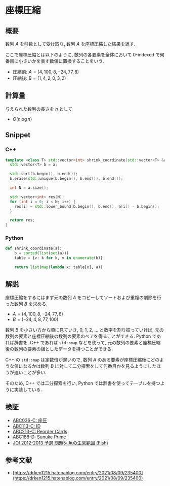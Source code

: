 # 座標圧縮

## 概要

数列 $A$ を引数として受け取り, 数列 $A$ を座標圧縮した結果を返す.

ここで座標圧縮とは以下のように, 数列の各要素を全体において 0-indexed で何番目に小さいかを表す数値に置換することをいう.

* 圧縮前: $A = (4, 100, 8, -24, 77, 8)$
* 圧縮後: $B = (1, 4, 2, 0, 3, 2)$

## 計算量

与えられた数列の長さを $n$ として

* $O(n \log{n})$

## Snippet

### C++

```cpp
template <class T> std::vector<int> shrink_coordinate(std::vector<T> &a) {
  std::vector<T> b = a;

  std::sort(b.begin(), b.end());
  b.erase(std::unique(b.begin(), b.end()), b.end());

  int N = a.size();

  std::vector<int> res(N);
  for (int i = 0; i < N; i++) {
    res[i] = std::lower_bound(b.begin(), b.end(), a[i]) - b.begin();
  }

  return res;
}
```

### Python

```python
def shrink_coordinate(a):
    b = sorted(list(set(a)))
    table = {v: k for k, v in enumerate(b)}

    return list(map(lambda x: table[x], a))
```

## 解説

座標圧縮をするにはまず元の数列 $A$ をコピーしてソートおよび重複の削除を行った数列 $B$ を求める.

* $A = (4, 100, 8, -24, 77, 8)$
* $B = (-24, 4, 8, 77, 100)$

数列 $B$ を小さい方から順に見ていき, 0, 1, 2, ... と数字を割り振っていけば,
元の数列の要素と座標圧縮後の数列の要素のペアを得ることができる.
Python であれば辞書を, C++ であれば `std::map` などを使って,
元の数列の要素と座標圧縮後の数列の要素の組としたデータを持つことができる.

C++ の `std::map` は定数倍が遅いので, 数列 $A$ のある要素が座標圧縮後にどのような値になるかは数列 $B$ に対して二分探索をして何番目かを見るようにしたほうが速いことが多い.

そのため, C++ では二分探索を行い, Python では辞書を使ってテーブルを持つように実装している.

## 検証

* [ABC036-C: 座圧](../solution/ABC036-C.html)
* [ABC113-C: ID](../solution/ABC113-C.html)
* [ABC213-C: Reorder Cards](../solution/ABC213-C.html)
* [ABC188-D: Sunuke Prime](../solution/ABC188-D.html)
* [JOI 2012-2013 予選 問題5: 魚の生息範囲 (Fish)](../solution/JOI2013yo-E.html)

## 参考文献

* [https://drken1215.hatenablog.com/entry/2021/08/09/235400](https://drken1215.hatenablog.com/entry/2021/08/09/235400)

